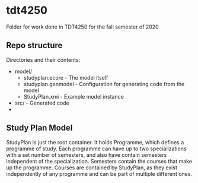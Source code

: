 # tdt4250
Folder for work done in TDT4250 for the fall semester of 2020


## Repo structure
Directories and their contents:
- model/ 
  - studyplan.ecore - The model itself
  - studyplan.genmodel - Configuration for generating code from the model
  - StudyPlan.xmi - Example model instance
- src/ - Generated code
- 

## Study Plan Model

StudyPlan is just the root container. It holds Programme, which defines a programme of study. 
Each programme can have up to two specializations with a set number of semesters, and also have contain semesters independent of the specialization.
Semesters contain the courses that make up the programme. Courses are contained by StudyPlan, as they exist independently of any programme and can be part of multiple different ones.
